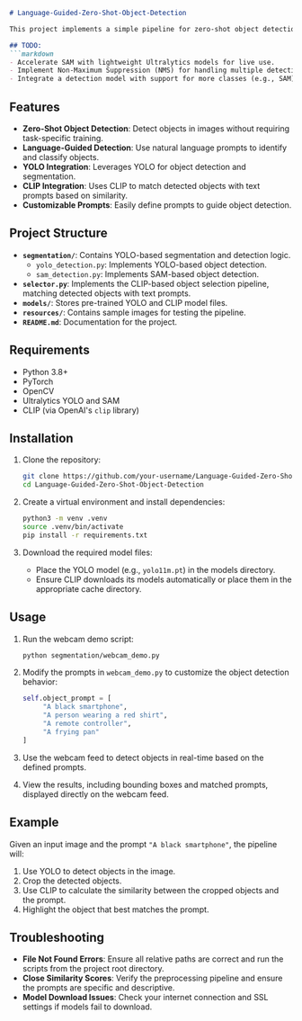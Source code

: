 ```markdown
# Language-Guided-Zero-Shot-Object-Detection

This project implements a simple pipeline for zero-shot object detection using language guidance. It combines a VLM model in this case OpenAI's CLIP for image-text similarity and YOLO for object detection, enabling the detection and classification of objects in images based on natural language prompts.

## TODO:
```markdown
- Accelerate SAM with lightweight Ultralytics models for live use.
- Implement Non-Maximum Suppression (NMS) for handling multiple detections of the same object.
- Integrate a detection model with support for more classes (e.g., SAM) since YOLO's pretrained model supports only 80 classes, or alternatively, train a custom detection model.
```

## Features
- **Zero-Shot Object Detection**: Detect objects in images without requiring task-specific training.
- **Language-Guided Detection**: Use natural language prompts to identify and classify objects.
- **YOLO Integration**: Leverages YOLO for object detection and segmentation.
- **CLIP Integration**: Uses CLIP to match detected objects with text prompts based on similarity.
- **Customizable Prompts**: Easily define prompts to guide object detection.

## Project Structure
- **`segmentation/`**: Contains YOLO-based segmentation and detection logic.
  - `yolo_detection.py`: Implements YOLO-based object detection.
  - `sam_detection.py`: Implements SAM-based object detection.
- **`selector.py`**: Implements the CLIP-based object selection pipeline, matching detected objects with text prompts.
- **`models/`**: Stores pre-trained YOLO and CLIP model files.
- **`resources/`**: Contains sample images for testing the pipeline.
- **`README.md`**: Documentation for the project.

## Requirements
- Python 3.8+
- PyTorch
- OpenCV
- Ultralytics YOLO and SAM
- CLIP (via OpenAI's `clip` library)

## Installation
1. Clone the repository:
   ```bash
   git clone https://github.com/your-username/Language-Guided-Zero-Shot-Object-Detection.git
   cd Language-Guided-Zero-Shot-Object-Detection

   ```

2. Create a virtual environment and install dependencies:
   ```bash
   python3 -m venv .venv
   source .venv/bin/activate
   pip install -r requirements.txt
   ```

3. Download the required model files:
   - Place the YOLO model (e.g., `yolo11m.pt`) in the models directory.
   - Ensure CLIP downloads its models automatically or place them in the appropriate cache directory.

## Usage
1. Run the webcam demo script:
    ```bash
    python segmentation/webcam_demo.py
    ```

2. Modify the prompts in `webcam_demo.py` to customize the object detection behavior:
    ```python
    self.object_prompt = [
         "A black smartphone",
         "A person wearing a red shirt",
         "A remote controller",
         "A frying pan"
    ]
    ```

3. Use the webcam feed to detect objects in real-time based on the defined prompts.

4. View the results, including bounding boxes and matched prompts, displayed directly on the webcam feed.

## Example
Given an input image and the prompt `"A black smartphone"`, the pipeline will:
1. Use YOLO to detect objects in the image.
2. Crop the detected objects.
3. Use CLIP to calculate the similarity between the cropped objects and the prompt.
4. Highlight the object that best matches the prompt.

## Troubleshooting
- **File Not Found Errors**: Ensure all relative paths are correct and run the scripts from the project root directory.
- **Close Similarity Scores**: Verify the preprocessing pipeline and ensure the prompts are specific and descriptive.
- **Model Download Issues**: Check your internet connection and SSL settings if models fail to download.